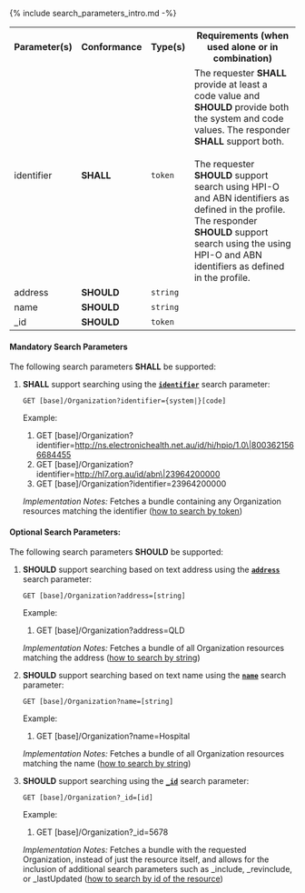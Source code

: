 {% include search_parameters_intro.md -%}
<table class="list" width="100%">
<tbody>
  <tr>
    <th>Parameter(s)</th>
    <th>Conformance</th>
    <th>Type(s)</th>
    <th>Requirements (when used alone or in combination)</th>
  </tr>
  <tr>
        <td>identifier</td>
        <td><b>SHALL</b></td>
        <td><code>token</code></td>
        <td>The requester <b>SHALL</b> provide at least a code value and <b>SHOULD</b> provide both the system and code values. The responder <b>SHALL</b> support both. <br/><br/> The requester <b>SHOULD</b> support search using HPI-O and ABN identifiers as defined in the profile. The responder <b>SHOULD</b> support search using the using HPI-O and ABN identifiers as defined in the profile.</td>
  </tr>
  <tr>
        <td>address</td>
        <td><b>SHOULD</b></td>
        <td><code>string</code></td>
        <td></td>
  </tr>
  <tr>
        <td>name</td>
        <td><b>SHOULD</b></td>
        <td><code>string</code></td>
        <td></td>
  </tr>
  <tr>
        <td>_id</td>
        <td><b>SHOULD</b></td>
        <td><code>token</code></td>
        <td></td>
  </tr>
 </tbody>
</table>

#### Mandatory Search Parameters

The following search parameters **SHALL** be supported:

1. **SHALL** support searching using the **[`identifier`](https://hl7.org/fhir/R4/organization.html#search)** search parameter:
    
    `GET [base]/Organization?identifier={system|}[code]`

    Example:
    
      1. GET [base]/Organization?identifier=http://ns.electronichealth.net.au/id/hi/hpio/1.0\|8003621566684455
      1. GET [base]/Organization?identifier=http://hl7.org.au/id/abn\|23964200000
      1. GET [base]/Organization?identifier=23964200000

    *Implementation Notes:* Fetches a bundle containing any Organization resources matching the identifier ([how to search by token](http://hl7.org/fhir/R4/search.html#token))


#### Optional Search Parameters:

The following search parameters **SHOULD** be supported:

1. **SHOULD** support searching based on text address using the **[`address`](https://hl7.org/fhir/R4/organization.html#search)** search parameter:
    
    `GET [base]/Organization?address=[string]`

    Example:
    
      1. GET [base]/Organization?address=QLD

    *Implementation Notes:* Fetches a bundle of all Organization resources matching the address ([how to search by string](http://hl7.org/fhir/R4/search.html#string))
    
1. **SHOULD** support searching based on text name using the **[`name`](https://hl7.org/fhir/R4/organization.html#search)** search parameter:
    
    `GET [base]/Organization?name=[string]`

    Example:
    
      1. GET [base]/Organization?name=Hospital

    *Implementation Notes:* Fetches a bundle of all Organization resources matching the name ([how to search by string](http://hl7.org/fhir/R4/search.html#string))
    
1. **SHOULD** support searching using the **[`_id`](https://hl7.org/fhir/R4/organization.html#search)** search parameter:
    
    `GET [base]/Organization?_id=[id]`

    Example:
    
      1. GET [base]/Organization?_id=5678

    *Implementation Notes:* Fetches a bundle with the requested Organization, instead of just the resource itself, and allows for the inclusion of additional search parameters such as _include, _revinclude, or _lastUpdated ([how to search by id of the resource](https://hl7.org/fhir/r4/search.html#id))

